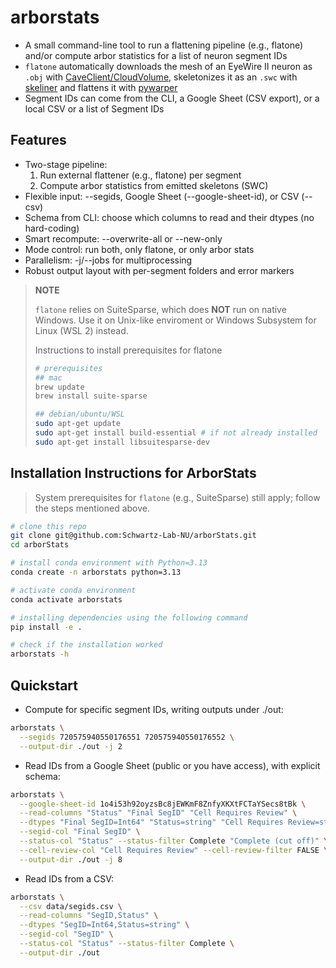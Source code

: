 # arborstats

- A small command-line tool to run a flattening pipeline (e.g., flatone) and/or compute arbor statistics for a list of neuron segment IDs
- `flatone` automatically downloads the mesh of an EyeWire II neuron as `.obj` with [CaveClient/CloudVolume](https://github.com/seung-lab/cloud-volume), skeletonizes it as an `.swc` with [skeliner](https://github.com/berenslab/skeliner) and flattens it with [pywarper](https://github.com/berenslab/pywarper)
- Segment IDs can come from the CLI, a Google Sheet (CSV export), or a local CSV or a list of Segment IDs

## Features 
- Two-stage pipeline:
  1. Run external flattener (e.g., flatone) per segment
  2. Compute arbor statistics from emitted skeletons (SWC)
- Flexible input: --segids, Google Sheet (--google-sheet-id), or CSV (--csv)
- Schema from CLI: choose which columns to read and their dtypes (no hard-coding)
- Smart recompute: --overwrite-all or --new-only
- Mode control: run both, only flatone, or only arbor stats
- Parallelism: -j/--jobs for multiprocessing
- Robust output layout with per-segment folders and error markers

> __NOTE__
> 
> `flatone` relies on SuiteSparse, which does **NOT** run on native Windows. Use it on Unix-like enviroment or Windows Subsystem for Linux (WSL 2) instead.
>
> Instructions to install prerequisites for flatone
> ```bash
> # prerequisites
> ## mac
> brew update
> brew install suite-sparse
> 
> ## debian/ubuntu/WSL
> sudo apt-get update
> sudo apt-get install build-essential # if not already installed
> sudo apt-get install libsuitesparse-dev
>```


## Installation Instructions for ArborStats

> System prerequisites for `flatone` (e.g., SuiteSparse) still apply; follow the steps mentioned above.

```bash
# clone this repo
git clone git@github.com:Schwartz-Lab-NU/arborStats.git
cd arborStats

# install conda environment with Python=3.13
conda create -n arborstats python=3.13

# activate conda environment
conda activate arborstats

# installing dependencies using the following command
pip install -e .

# check if the installation worked
arborstats -h
```
## Quickstart 

- Compute for specific segment IDs, writing outputs under ./out:
```bash
arborstats \
  --segids 720575940550176551 720575940550176552 \
  --output-dir ./out -j 2
```

- Read IDs from a Google Sheet (public or you have access), with explicit schema:
```bash
arborstats \
  --google-sheet-id 1o4i53h92oyzsBc8jEWKmF8ZnfyXKXtFCTaYSecs8tBk \
  --read-columns "Status" "Final SegID" "Cell Requires Review" \
  --dtypes "Final SegID=Int64" "Status=string" "Cell Requires Review=string" \
  --segid-col "Final SegID" \
  --status-col "Status" --status-filter Complete "Complete (cut off)" \
  --cell-review-col "Cell Requires Review" --cell-review-filter FALSE \
  --output-dir ./out -j 8
```

- Read IDs from a CSV:
```bash
arborstats \
  --csv data/segids.csv \
  --read-columns "SegID,Status" \
  --dtypes "SegID=Int64,Status=string" \
  --segid-col "SegID" \
  --status-col "Status" --status-filter Complete \
  --output-dir ./out
```

